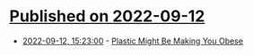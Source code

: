 # [Published on 2022-09-12](index.md)

* [2022-09-12, 15:23:00](https://science.slashdot.org/story/22/09/12/1424259/plastic-might-be-making-you-obese?utm_source=rss1.0mainlinkanon&utm_medium=feed) - [Plastic Might Be Making You Obese](https://science.slashdot.org/story/22/09/12/1424259/plastic-might-be-making-you-obese?utm_source=rss1.0mainlinkanon&utm_medium=feed)
